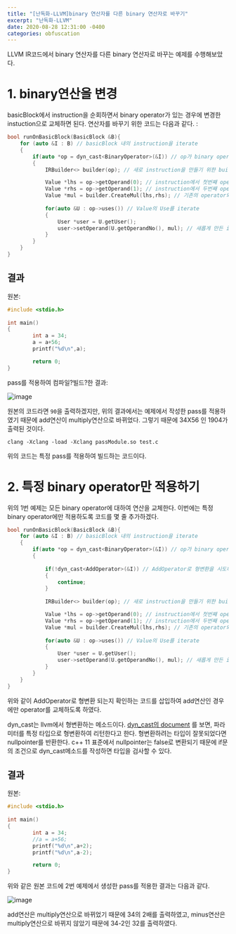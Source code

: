 ```yaml
---
title: "[난독화-LLVM]binary 연산자를 다른 binary 연산자로 바꾸기"
excerpt: "난독화-LLVM"
date: 2020-08-28 12:31:00 -0400
categories: obfuscation
---
```


LLVM IR코드에서 binary 연산자를 다른 binary 연산자로 바꾸는 예제를 수행해보았다.

# 1. binary연산을 변경

basicBlock에서 instruction을 순회하면서 binary operator가 있는 경우에 변경한 instuction으로 교체하면 된다.
연산자를 바꾸기 위한 코드는 다음과 같다. :

```c++
bool runOnBasicBlock(BasicBlock &B){
	for (auto &I : B) // basicBlock 내의 instruction을 iterate
	{
		if(auto *op = dyn_cast<BinaryOperator>(&I)) // op가 binary operator인 경우
		{
			IRBuilder<> builder(op); // 새로 instruction을 만들기 위한 builder 객체인듯?

			Value *lhs = op->getOperand(0); // instruction에서 첫번째 operand
			Value *rhs = op->getOperand(1); // instruction에서 두번째 operand
			Value *mul = builder.CreateMul(lhs,rhs); // 기존의 operator와 다르게 multiply 연산을 하는 instruction 생성
			
			for(auto &U : op->uses()) // Value의 Use를 iterate
			{
				User *user = U.getUser(); 
				user->setOperand(U.getOperandNo(), mul); // 새롭게 만든 instruction으로 변경
			}
		}
	}
}

```

## 결과

원본:

```c++
#include <stdio.h>
  
int main()
{
        int a = 34;
        a = a+56;
        printf("%d\n",a);

        return 0;
}

```

pass를 적용하여 컴파일?빌드?한 결과:

![image](https://user-images.githubusercontent.com/33623107/91538415-c7fc1d00-e952-11ea-80e3-39dc436c109a.png)


원본의 코드라면 `90`을 출력하겠지만, 위의 결과에서는 예제에서 작성한 pass를 적용하였기 때문에 add연산이 multiply연산으로 바뀌었다. 그렇기 때문에 34X56 인 1904가 출력된 것이다.

```
clang -Xclang -load -Xclang passModule.so test.c
```

위의 코드는 특정 pass를 적용하여 빌드하는 코드이다.



# 2. 특정 binary operator만 적용하기

위의 1번 예제는 모든 binary operator에 대하여 연산을 교체한다. 이번에는 특정 binary operator에만 적용하도록 코드를 몇 줄 추가하겠다.

```c++
bool runOnBasicBlock(BasicBlock &B){
	for (auto &I : B) // basicBlock 내의 instruction을 iterate
	{
		if(auto *op = dyn_cast<BinaryOperator>(&I)) // op가 binary operator인 경우
		{
		
			if(!dyn_cast<AddOperator>(&I)) // AddOperator로 형변환을 시도하여 true인 경우에만 다음 연산을 수행하도록 한다.
			{
				continue;
			}
			
			IRBuilder<> builder(op); // 새로 instruction을 만들기 위한 builder 객체인듯?

			Value *lhs = op->getOperand(0); // instruction에서 첫번째 operand
			Value *rhs = op->getOperand(1); // instruction에서 두번째 operand
			Value *mul = builder.CreateMul(lhs,rhs); // 기존의 operator와 다르게 multiply 연산을 하는 instruction 생성
			
			for(auto &U : op->uses()) // Value의 Use를 iterate
			{
				User *user = U.getUser(); 
				user->setOperand(U.getOperandNo(), mul); // 새롭게 만든 instruction으로 변경
			}
		}
	}
}

```

위와 같이 AddOperator로 형변환 되는지 확인하는 코드를 삽입하여 add연산인 경우에만 operator를 교체하도록 하였다.

dyn_cast는 llvm에서 형변환하는 메소드이다. [dyn_cast의 document](https://llvm.org/doxygen/Casting_8h_source.html#l00323) 를 보면, 파라미터를 특정 타입으로 형변환하여 리턴한다고 한다.
형변환하려는 타입이 잘못되었다면 nullpointer를 반환한다. c++ 11 표준에서 nullpointer는 false로 변환되기 때문에 if문의 조건으로 dyn_cast메소드를 작성하면 타입을 검사할 수 있다. 


## 결과

원본:

```c++
#include <stdio.h>
  
int main()
{
        int a = 34;
        //a = a+56;
        printf("%d\n",a+2);
        printf("%d\n",a-2);

        return 0;
}
```

위와 같은 원본 코드에 2번 예제에서 생성한 pass를 적용한 결과는 다음과 같다.

![image](https://user-images.githubusercontent.com/33623107/91541385-3cd15600-e957-11ea-9b4b-b8da89aeb520.png)

add연산은 multiply연산으로 바뀌었기 때문에 34의 2배를 출력하였고, minus연산은 multiply연산으로 바뀌지 않았기 때문에 34-2인 32를 출력하였다.



